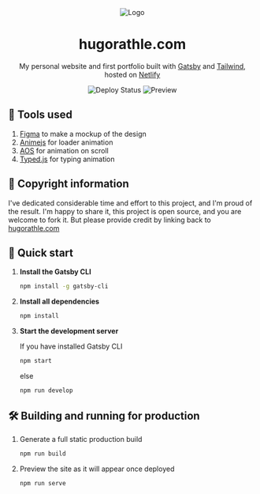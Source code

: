 <div align="center">
    <img src="https://raw.githubusercontent.com/HugoRaak/portfolio/main/src/images/logo.png" alt="Logo">
    <h1>hugorathle.com</h1>
    <p>My personal website and first portfolio built with <a href="http://gatsbyjs.com" target="_blank">Gatsby</a> and <a href="http://tailwindcss.com" target="_blank">Tailwind</a>, hosted on <a href="http://netlify.com" target="_blank">Netlify</a></p>
    <img src="https://api.netlify.com/api/v1/badges/d4dd3926-913a-447f-9951-e6a3b319c941/deploy-status" alt="Deploy Status">
    <img src="https://raw.githubusercontent.com/HugoRaak/portfolio/main/src/images/preview.png" alt="Preview">
</div>

## 🔧 Tools used

1. <a href="https://figma.com" target="_blank">Figma</a> to make a mockup of the design
2. <a href="https://animejs.com" target="_blank">Animejs</a> for loader animation
3. <a href="https://michalsnik.github.io/aos/" target="_blank">AOS</a> for animation on scroll
4. <a href="https://github.com/mattboldt/typed.js" target="_blank">Typed.js</a> for typing animation

## 🚨 Copyright information

I've dedicated considerable time and effort to this project, and I'm proud of the result.
I'm happy to share it, this project is open source, and you are welcome to fork it. But please provide credit by linking back to <a href="https://hugorathle.com" target="_blank">hugorathle.com</a>

## 🚀 Quick start

1.  **Install the Gatsby CLI**

    ```sh
    npm install -g gatsby-cli
    ```

2.  **Install all dependencies**

    ```sh
    npm install
    ```

3.  **Start the development server**

    If you have installed Gatsby CLI

    ```sh
    npm start
    ```

    else

    ```sh
    npm run develop
    ```

## 🛠️ Building and running for production

1. Generate a full static production build

    ```sh
    npm run build
    ```

2. Preview the site as it will appear once deployed

    ```sh
    npm run serve
    ```
